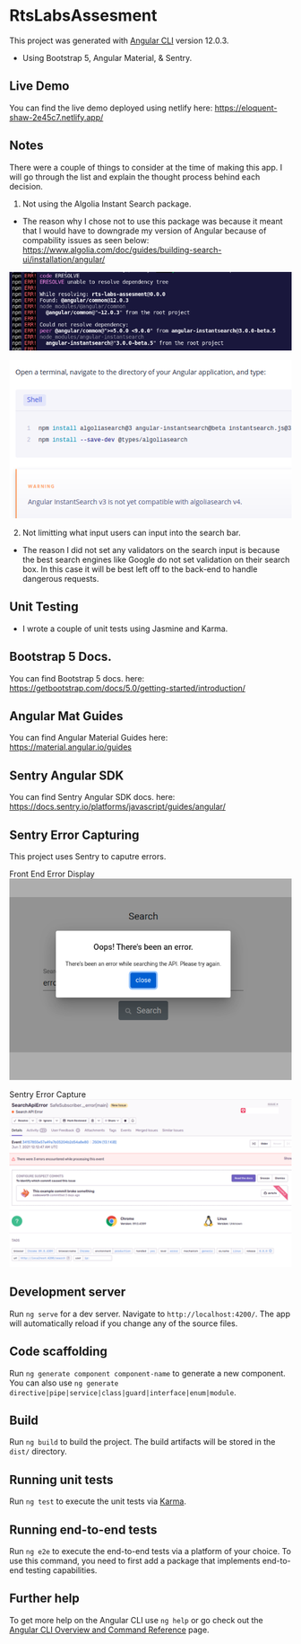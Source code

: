 # RtsLabsAssesment

This project was generated with [Angular CLI](https://github.com/angular/angular-cli) version 12.0.3.

- Using Bootstrap 5, Angular Material, & Sentry.

## Live Demo

You can find the live demo deployed using netlify here: https://eloquent-shaw-2e45c7.netlify.app/ 

## Notes

There were a couple of things to consider at the time of making this app. I will go through the list and explain the thought process behind each decision.

1. Not using the Algolia Instant Search package.

- The reason why I chose not to use this package was because it meant that I would have to downgrade my version of Angular because of compability issues as seen below:
https://www.algolia.com/doc/guides/building-search-ui/installation/angular/

![alt text](https://github.com/0456franco/hacker-news-search-app/blob/main/readme-assets/out-dated-instant-search.png?raw=true)

![alt text](https://github.com/0456franco/hacker-news-search-app/blob/main/readme-assets/algolia_version.png?raw=true)

2. Not limitting what input users can input into the search bar.

- The reason I did not set any validators on the search input is because the best search engines like Google do not set validation on their search box. In this case
it will be best left off to the back-end to handle dangerous requests.

## Unit Testing

- I wrote a couple of unit tests using Jasmine and Karma.

## Bootstrap 5 Docs.

You can find Bootstrap 5 docs. here: https://getbootstrap.com/docs/5.0/getting-started/introduction/

## Angular Mat Guides

You can find Angular Material Guides here: https://material.angular.io/guides

## Sentry Angular SDK

You can find Sentry Angular SDK docs. here: https://docs.sentry.io/platforms/javascript/guides/angular/

## Sentry Error Capturing

This project uses Sentry to caputre errors.

Front End Error Display
![alt text](https://github.com/0456franco/hacker-news-search-app/blob/main/readme-assets/error_dialog.png?raw=true)

Sentry Error Capture
![alt text](https://github.com/0456franco/hacker-news-search-app/blob/main/readme-assets/error_sentry.png?raw=true)

## Development server

Run `ng serve` for a dev server. Navigate to `http://localhost:4200/`. The app will automatically reload if you change any of the source files.

## Code scaffolding

Run `ng generate component component-name` to generate a new component. You can also use `ng generate directive|pipe|service|class|guard|interface|enum|module`.

## Build

Run `ng build` to build the project. The build artifacts will be stored in the `dist/` directory.

## Running unit tests

Run `ng test` to execute the unit tests via [Karma](https://karma-runner.github.io).

## Running end-to-end tests

Run `ng e2e` to execute the end-to-end tests via a platform of your choice. To use this command, you need to first add a package that implements end-to-end testing capabilities.

## Further help

To get more help on the Angular CLI use `ng help` or go check out the [Angular CLI Overview and Command Reference](https://angular.io/cli) page.
